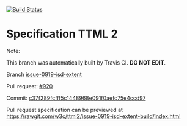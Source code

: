[![Build Status](https://travis-ci.org/w3c/ttml2.svg?branch=issue-0919-isd-extent)](https://travis-ci.org/w3c/ttml2)


# Specification TTML 2


Note:


This branch was automatically built by Travis CI. <b>DO NOT EDIT</b>.


 Branch [issue-0919-isd-extent](https://github.com/w3c/ttml2/tree/issue-0919-isd-extent)


 Pull request: [#920](https://github.com/w3c/ttml2/pull/920)


 Commit: [c37f289fcfff5c1448968e091f0aefc75e4ccd97](https://github.com/w3c/ttml2/commit/c37f289fcfff5c1448968e091f0aefc75e4ccd97)

Pull request specification can be previewed at https://rawgit.com/w3c/ttml2/issue-0919-isd-extent-build/index.html



